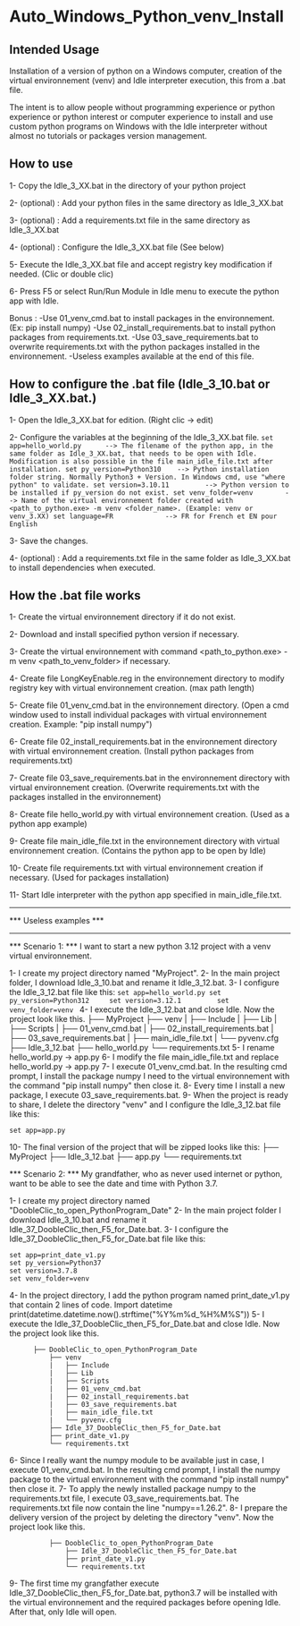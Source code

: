 # Auto_Windows_Python_venv_Install

## Intended Usage

Installation of a version of python on a Windows computer, creation of the virtual environnement (venv) and Idle interpreter execution, this from a .bat file.

The intent is to allow people without programming experience or python experience or python interest or computer experience 
to install and use custom python programs on Windows with the Idle interpreter without almost no tutorials or packages version management.


## How to use            

1- Copy the Idle_3_XX.bat in the directory of your python project

2- (optional) : Add your python files in the same directory as Idle_3_XX.bat

3- (optional) : Add a requirements.txt file in the same directory as Idle_3_XX.bat

4- (optional) : Configure the Idle_3_XX.bat file (See below)

5- Execute the Idle_3_XX.bat file and accept registry key modification if needed. (Clic or double clic)

6- Press F5 or select Run/Run Module in Idle menu to execute the python app with Idle.

Bonus : -Use 01_venv_cmd.bat to install packages in the environnement. (Ex: pip install numpy)
        -Use 02_install_requirements.bat to install python packages from requirements.txt.
        -Use 03_save_requirements.bat to overwrite requirements.txt with the python packages installed in the environnement.
        -Useless examples available at the end of this file.
      

##  How to configure the .bat file (Idle_3_10.bat or Idle_3_XX.bat.)                     

1- Open the Idle_3_XX.bat for edition. (Right clic -> edit)

2- Configure the variables at the beginning of the Idle_3_XX.bat file.
      ```
      set app=hello_world.py      --> The filename of the python app, in the same folder as Idle_3_XX.bat, that needs to be open with Idle. 
                                      Modification is also possible in the file main_idle_file.txt after installation.
      set py_version=Python310    --> Python installation folder string. Normally Python3 + Version. In Windows cmd, use "where python" to validate.
      set version=3.10.11         --> Python version to be installed if py_version do not exist.
      set venv_folder=venv        --> Name of the virtual environnement folder created with <path_to_python.exe> -m venv <folder_name>. (Example: venv or venv_3.XX)
      set language=FR             --> FR for French et EN pour English
      ```
      
3- Save the changes.

4- (optional) : Add a requirements.txt file in the same folder as Idle_3_XX.bat to install dependencies when executed.



## How the .bat file works           

1- Create the virtual environnement directory if it do not exist.

2- Download and install specified python version if necessary.

3- Create the virtual environnement with command <path_to_python.exe> -m venv <path_to_venv_folder> if necessary.

4- Create file LongKeyEnable.reg in the environnement directory to modify registry key with virtual environnement creation. (max path length) 

5- Create file 01_venv_cmd.bat in the environnement directory. (Open a cmd window used to install individual packages with virtual environnement creation. Example: "pip install numpy")

6- Create file 02_install_requirements.bat in the environnement directory with virtual environnement creation. (Install python packages from requirements.txt)

7- Create file 03_save_requirements.bat in the environnement directory with virtual environnement creation. (Overwrite requirements.txt with the packages installed in the environnement)

8- Create file hello_world.py with virtual environnement creation. (Used as a python app example)

9- Create file main_idle_file.txt in the environnement directory with virtual environnement creation. (Contains the python app to be open by Idle)

10- Create file requirements.txt with virtual environnement creation if necessary. (Used for packages installation)

11- Start Idle interpreter with the python app specified in main_idle_file.txt.



*********************************************
***             Useless examples          ***
*********************************************

*** Scenario 1: ***
I want to start a new python 3.12 project with a venv virtual environnement.

1- I create my project directory named "MyProject".
2- In the main project folder, I download Idle_3_10.bat and rename it Idle_3_12.bat.
3- I configure the Idle_3_12.bat file like this:
        ```
      set app=hello_world.py
      set py_version=Python312    
      set version=3.12.1        
      set venv_folder=venv 
      ```
4- I execute the Idle_3_12.bat and close Idle. Now the project look like this.
      ├── MyProject
          ├── venv
          |   ├── Include
          |   ├── Lib
          |   ├── Scripts
          |   ├── 01_venv_cmd.bat
          |   ├── 02_install_requirements.bat
          |   ├── 03_save_requirements.bat
          |   ├── main_idle_file.txt
          |   └── pyvenv.cfg
          ├── Idle_3_12.bat
          ├── hello_world.py
          └── requirements.txt
  5- I rename hello_world.py -> app.py
  6- I modify the file main_idle_file.txt and replace hello_world.py -> app.py
  7- I execute 01_venv_cmd.bat. In the resulting cmd prompt, I install the package numpy I need to the virtual environnement with the command "pip install numpy" then close it.
  8- Every time I install a new package, I execute 03_save_requirements.bat.
  9- When the project is ready to share, I delete the directory "venv" and I configure the Idle_3_12.bat file like this:
  ```
  set app=app.py
  ```
  10- The final version of the project that will be zipped looks like this:
          ├── MyProject
              ├── Idle_3_12.bat
              ├── app.py
              └── requirements.txt


*** Scenario 2: ***
My grandfather, who as never used internet or python, want to be able to see the date and time with Python 3.7.

1- I create my project directory named "DoobleClic_to_open_PythonProgram_Date"
2- In the main project folder I download Idle_3_10.bat and rename it Idle_37_DoobleClic_then_F5_for_Date.bat.
3- I configure the Idle_37_DoobleClic_then_F5_for_Date.bat file like this:
```
set app=print_date_v1.py
set py_version=Python37    
set version=3.7.8        
set venv_folder=venv
```
4- In the project directory, I add the python program named print_date_v1.py that contain 2 lines of code.
      Import datetime
      print(datetime.datetime.now().strftime("%Y%m%d_%H%M%S"))
5- I execute the Idle_37_DoobleClic_then_F5_for_Date.bat and close Idle. Now the project look like this.
```
      ├── DoobleClic_to_open_PythonProgram_Date
          ├── venv
          |   ├── Include
          |   ├── Lib
          |   ├── Scripts
          |   ├── 01_venv_cmd.bat
          |   ├── 02_install_requirements.bat
          |   ├── 03_save_requirements.bat
          |   ├── main_idle_file.txt
          |   └── pyvenv.cfg
          ├── Idle_37_DoobleClic_then_F5_for_Date.bat
          ├── print_date_v1.py
          └── requirements.txt
```
6- Since I really want the numpy module to be available just in case, I execute 01_venv_cmd.bat. In the resulting cmd prompt, 
   I install the numpy package to the virtual environnement with the command "pip install numpy" then close it.
7- To apply the newly installed package numpy to the requirements.txt file, I execute 03_save_requirements.bat.
   The requirements.txt file now contain the line "numpy==1.26.2".
8- I prepare the delivery version of the project by deleting the directory "venv". Now the project look like this.
```
          ├── DoobleClic_to_open_PythonProgram_Date
              ├── Idle_37_DoobleClic_then_F5_for_Date.bat
              ├── print_date_v1.py
              └── requirements.txt
```
9- The first time my grangfather execute Idle_37_DoobleClic_then_F5_for_Date.bat, python3.7 will be installed with 
   the virtual environnement and the required packages before opening Idle. After that, only Idle will open.
   
